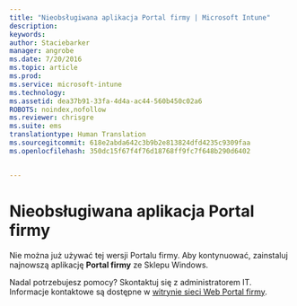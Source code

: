 ```yaml
---
title: "Nieobsługiwana aplikacja Portal firmy | Microsoft Intune"
description: 
keywords: 
author: Staciebarker
manager: angrobe
ms.date: 7/20/2016
ms.topic: article
ms.prod: 
ms.service: microsoft-intune
ms.technology: 
ms.assetid: dea37b91-33fa-4d4a-ac44-560b450c02a6
ROBOTS: noindex,nofollow
ms.reviewer: chrisgre
ms.suite: ems
translationtype: Human Translation
ms.sourcegitcommit: 618e2abda642c3b9b2e813824dfd4235c9309faa
ms.openlocfilehash: 350dc15f67f4f76d18768ff9fc7f648b290d6402


---
```


# Nieobsługiwana aplikacja Portal firmy
Nie można już używać tej wersji Portalu firmy. Aby kontynuować, zainstaluj najnowszą aplikację **Portal firmy** ze Sklepu Windows.


Nadal potrzebujesz pomocy? Skontaktuj się z administratorem IT. Informacje kontaktowe są dostępne w [witrynie sieci Web Portal firmy](http://portal.manage.microsoft.com).



<!--HONumber=Jul16_HO4-->


